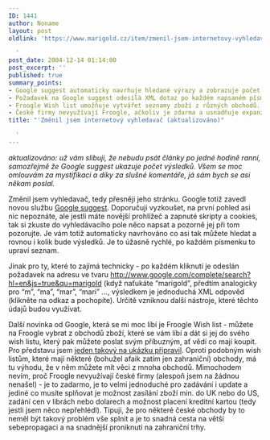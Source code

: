```yaml
---
ID: 1441
author: Noname
layout: post
oldlink: 'https://www.marigold.cz/item/zmenil-jsem-internetovy-vyhledavac-aktualizovano

  '
post_date: 2004-12-14 01:14:00
post_excerpt: ''
published: true
summary_points:
- Google suggest automaticky navrhuje hledané výrazy a zobrazuje počet výsledků.
- Požadavek na Google suggest odesílá XML dotaz po každém napsaném písmenu.
- Froogle Wish list umožňuje vytvářet seznamy zboží z různých obchodů.
- České firmy nevyužívají Froogle, ačkoliv je zdarma a usnadňuje expanzi.
title: "'Změnil jsem internetový vyhledavač (aktualizováno)"

  '
---
```


<p>
<em>aktualizováno: už vám slibuji, že nebudu psát články po jedné hodině ranní, samozřejmě že Google suggest ukazuje počet výsledků. Všem se moc omlouvám za mystifikaci a díky za slušné komentáře, já sám bych se asi někam poslal.</em></p>
<p>
Změnil jsem vyhledavač, tedy přesněji jeho stránku. Google totiž zavedl novou službu <a href="http://www.google.com/webhp?complete=1">Google suggest</a>. Doporučuji vyzkoušet, na první pohled asi nic nepoznáte, ale jestli máte novější prohlížeč a zapnuté skripty a cookies, tak si zkuste do vyhledávacího pole něco napsat a pozorně jej při tom pozorujte. Je vám totiž automaticky navrhováno co asi tak můžete hledat a rovnou i kolik bude výsledků. Je to úžasně rychlé, po každém písmenku to upraví seznam.</p>
<p>
Jinak pro ty, které to zajímá technicky - po každém kliknutí je odeslán požadavek na adresu ve tvaru <a href="http://www.google.com/complete/search?hl=en&amp;js=true&amp;qu=marigold">http://www.google.com/complete/search?hl=en&amp;js=true&amp;qu=marigold</a> (když naťukáte &#8220;marigold&#8221;, předtím analogicky pro &#8220;m&#8221;, &#8220;ma&#8221;, &#8220;mar&#8221;, &#8220;mari&#8221; &#8230;, výsledkem je jednoduchá XML odpověd (klikněte na odkaz a pochopíte). Určitě vzniknou další nástroje, které těchto údajů budou využívat.</p>
<p>
Další novinka od Google, která se mi moc líbí je Froogle Wish list - můžete na Froogle vybrat z obchodů zboží, které se vám líbí a dát si jej do svého wish listu, který pak můžete poslat svým příbuzným, ať vědí co mají koupit. Pro představu jsem <a href="http://froogle.google.com/shoppinglist?a=SWL&amp;id=91bcd36aabd45e6548b1fa846e235b26cbd615">jeden takový na ukázku připravil</a>. Oproti podobným wish listům, které mají některé (bohužel afaik zatím jen zahraniční) obchody, má tu výhodu, že v něm můžete mít věci z mnoha obchodů. Mimochodem nevím, proč Froogle nevyužívají české firmy (alespoň jsem na žádnou nenašel) - je to zadarmo, je to velmi jednoduché pro zadávání i update a jediné co musíte splňovat je možnost zasílání zboží min. do UK nebo do US, zadání cen v librách nebo dolarech a možnost placení kreditní kartou (tedy jestli jsem něco nepřehlédl). Tipuji, že pro některé české obchody by to neměl být takový problém vše splnit a je to snadná cesta na větší sebepropagaci a na snadnější proniknutí na zahraniční trhy.</p>